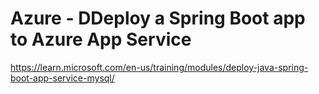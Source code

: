 # Azure - DDeploy a Spring Boot app to Azure App Service
https://learn.microsoft.com/en-us/training/modules/deploy-java-spring-boot-app-service-mysql/
